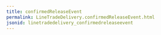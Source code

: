 ```yaml
---
title: confirmedReleaseEvent
permalink: LineTradeDelivery.confirmedReleaseEvent.html
jsonid: linetradedelivery_confirmedreleaseevent
---
```

